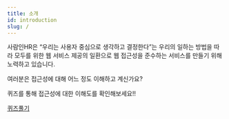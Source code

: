 ```yaml
---
title: 소개
id: introduction
slug: /
---
```


사람인HR은 “우리는 사용자 중심으로 생각하고 결정한다”는 우리의 일하는 방법을 따라 모두를
위한 웹 서비스 제공의 일환으로 웹 접근성을 준수하는 서비스를 만들기 위해 노력하고 있습니다.

여러분은 접근성에 대해 어느 정도 이해하고 계신가요?

퀴즈를 통해 접근성에 대한 이해도를 확인해보세요!!

<a href="/quiz/1">퀴즈풀기</a>